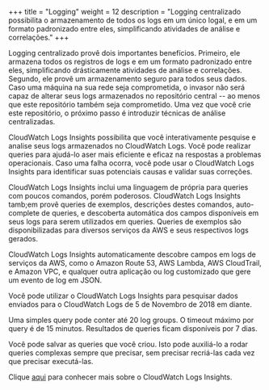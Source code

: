 +++
title = "Logging"
weight = 12
description = "Logging centralizado possibilita o armazenamento de todos os logs em um único logal, e em um formato padronizado entre eles, simplificando atividades de análise e correlações."
+++

Logging centralizado provê dois importantes benefícios. Primeiro, ele armazena todos os registros de logs e em um formato padronizado entre eles, simplificando drásticamente atividades de análise e correlações. Segundo, ele provê um armazenamento seguro para todos seus dados. Caso uma máquina na sua rede seja comprometida, o invasor não será capaz de alterar seus logs armazenados no repositório central -- ao menos que este repositório também seja comprometido. Uma vez que você crie este repositório, o próximo passo é introduzir técnicas de análise centralizadas.

CloudWatch Logs Insights possibilita que você interativamente pesquise e analise seus logs armazenados no CloudWatch Logs. Você pode realizar queries para ajudá-lo aser mais eficiente  e eficaz na respostas a problemas operacionais. Caso uma falha ocorra, você pode usar o CloudWatch Logs Insights para identificar suas potenciais causas e validar suas correções.

CloudWatch Logs Insights inclui uma linguagem de própria para queries com poucos comandos, porém poderosos. CloudWatch Logs Insights tamb;em provê queries de exemplos, descrições destes comandos, auto-complete de queries, e descoberta automática dos campos disponíveis em seus logs para serem utilizados em queries. Queries de exemplos são disponibilizadas para diversos serviços da AWS e seus respectivos logs gerados.

CloudWatch Logs Insights automaticamente descobre campos em logs de serviços da AWS, como o Amazon Route 53, AWS Lambda, AWS CloudTrail, e Amazon VPC, e qualquer outra aplicação ou log customizado que gere um evento de log em JSON.

Você pode utilizar o CloudWatch Logs Insights para pesquisar dados enviados para o CloudWatch Logs de 5 de Novembro de 2018 em diante.

Uma simples query pode conter até 20 log groups. O timeout máximo por query é de 15 minutos. Resultados de queries ficam disponíveis por 7 dias.

Você pode salvar as queries que você criou. Isto pode auxiliá-lo a rodar queries complexas sempre que precisar, sem precisar recriá-las cada vez que precisar executá-las.

Clique [aqui](https://docs.aws.amazon.com/AmazonCloudWatch/latest/logs/AnalyzingLogData.html) para conhecer mais sobre o CloudWatch Logs Insights.
